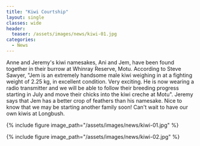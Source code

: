 ```yaml
---
title: "Kiwi Courtship"
layout: single
classes: wide
header:
  teaser: /assets/images/news/kiwi-01.jpg
categories:
  - News
---
```


Anne and Jeremy's kiwi namesakes, Ani and Jem, have been found together in their burrow at Whinray Reserve, Motu. According to Steve Sawyer, "Jem is an extremely handsome male kiwi weighing in at a fighting weight of 2.25 kg, in excellent condition. Very exciting. He is now wearing a radio transmitter and we will be able to follow their breeding progress starting in July and move their chicks into the kiwi creche at Motu". Jeremy says that Jem has a better crop of feathers than his namesake. Nice to know that we may be starting another family soon! Can't wait to have our own kiwis at Longbush.

{% include figure image_path="/assets/images/news/kiwi-01.jpg" %}

{% include figure image_path="/assets/images/news/kiwi-02.jpg" %}
